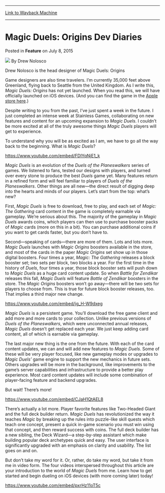 
---
[Link to Wayback Machine](https://web.archive.org/web/20150708180531/http://magic.wizards.com/en/articles/archive/feature/magic-duels-origins-dev-diaries-2015-07-08)

[_metadata_:wayback_url]:- "http://magic.wizards.com/en/articles/archive/feature/magic-duels-origins-dev-diaries-2015-07-08"
[_metadata_:wayback_raw_url]:- "https://web.archive.org/web/20150708180531id_/http://magic.wizards.com/en/articles/archive/feature/magic-duels-origins-dev-diaries-2015-07-08"
[_metadata_:wayback_capture_timestamp]:- "2015-07-08 18:05:31+00:00"
[_metadata_:generator]:- "Drupal 7 (http://drupal.org)"
[_metadata_:description]:- "The Head Developer  of Magic Duels: Origins shares tips to celebrate its release."
---


Magic Duels: Origins Dev Diaries
================================



 Posted in **Feature**
 on July 8, 2015 






![](https://media.magic.wizards.com/styles/auth_small/public/images/person/authorpic_drew.jpg)
By Drew Nolosco




 Drew Nolosco is the head designer of Magic Duels: Origins 






Game designers are also time travelers. I’m currently 35,000 feet above Greenland, flying back to Seattle from the United Kingdom. As I write this, *Magic Duels: Origins* has not yet launched. When you read this, we will have officially launched on iOS devices. (And you can find the game in the [Apple store here](https://itunes.apple.com/gb/app/magic-duels/id881106329?mt=8).)


Despite writing to you from the past, I’ve just spent a week in the future. I just completed an intense week at Stainless Games, collaborating on new features and content for an upcoming expansion to *Magic Duels*. I couldn’t be more excited at all of the truly awesome things *Magic Duels* players will get to experience.


To understand why you will be as excited as I am, we have to go all the way back to the beginning. What is *Magic Duels*?


<https://www.youtube.com/embed/FDlYqNjE1_k>


*Magic Duels* is an evolution of the *Duels of the Planeswalkers* series of games. We listened to fans, tested our designs with players, and turned over every stone to produce the best *Duels* game yet. Many features return in a refined form and will feel familiar to players of *Duels of the Planeswalkers*. Other things are all new—the direct result of digging deep into the hearts and minds of our players. Let’s start from the top: what’s new?


First, *Magic Duels* is free to download, free to play, and each set of *Magic: The Gathering* card content in the game is completely earnable via gameplay. We’re serious about this. The majority of the gameplay in *Magic Duels* awards coins, which players can then use to purchase booster packs of *Magic c*ards (more on this in a bit). You can purchase additional coins if you want to get cards faster, but you don’t have to.


Second—speaking of cards—there are more of them. Lots and lots more. *Magic Duels* launches with *Magic Origins* boosters available in the store, and most of the cards in the paper *Magic Origins* set show up in those digital boosters. Four times a year, *Magic: The Gathering* releases a block booster set; two sets per block, two blocks a year. For the first time in the history of *Duels*, four times a year, those block booster sets will push down to *Magic Duels* as a huge card content update. So when *Battle for Zendikar* releases this fall, *Magic Duels* will feature *Battle of Zendikar* boosters in the store. The *Magic Origins* boosters won’t go away—there will be two sets for players to choose from. This is true for future block booster releases, too. That implies a third major new change.


<https://www.youtube.com/embed/jg_H-W9dxeg>


*Magic Duels* is a persistent game. You’ll download the free game client and add more and more cards to your collection. Unlike previous versions of *Duels of the Planeswalkers*, which were unconnected annual releases, *Magic Duels* doesn’t get replaced each year. We just keep adding card content, all of which is earnable via gameplay.


The last major new thing is the one from the future. With each of the card content updates, we can and will add new features to *Magic Duels*. Some of these will be very player focused, like new gameplay modes or upgrades to *Magic Duels’* game engine to support the new mechanics in future sets. Others upgrades will be more in the background, like improvements to the game’s server capabilities and infrastructure to provide a better play experience. Most card content updates will include some combination of player-facing feature and backend upgrades.


But wait! There’s more!


<https://www.youtube.com/embed/CJaH1QtAEL8>


There’s actually a lot more. Player favorite features like Two-Headed Giant and the full deck builder return. *Magic Duels* has revolutionized the way it teaches *Magic* by breaking up the rules into puzzle-like skill quests which teach one concept, present a quick in-game scenario you must win using that concept, and then reward success with coins. The full deck builder has a new sibling, the Deck Wizard—a step-by-step assistant which make building popular deck archetypes quick and easy. The user interface is significantly upgraded with an emphasis on clarity and usability. The list goes on and on.


But don’t take my word for it. Or, rather, do take my word, but take it from me in video form. The four videos interspersed throughout this article are your introduction to the world of *Magic Duels* from me. Learn how to get started and begin dueling on iOS devices (with more coming later) today!


<https://www.youtube.com/embed/pxrHz11oT5c>







